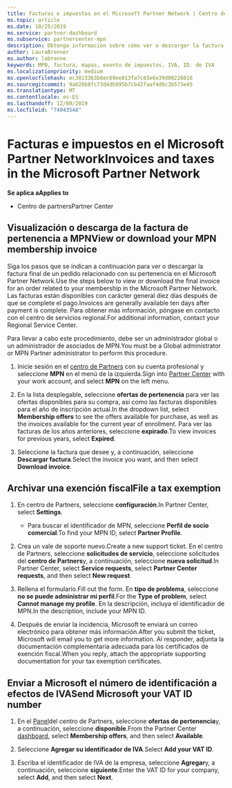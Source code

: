 ```yaml
---
title: Facturas e impuestos en el Microsoft Partner Network | Centro de Partners
ms.topic: article
ms.date: 10/25/2019
ms.service: partner-dashboard
ms.subservice: partnercenter-mpn
description: Obtenga información sobre cómo ver o descargar la factura de pertenencia a MPN, así como el archivo de exención fiscal y enviar el número de identificación de IVA.
author: LauraBrenner
ms.author: labrenne
keywords: MPN, factura, mapas, exento de impuestos, IVA, ID. de IVA
ms.localizationpriority: medium
ms.openlocfilehash: ec3813363b8ec69ee813fa7c65e6e39d00226016
ms.sourcegitcommit: 9a628b8fc73d4db995b7cb42faaf4d6c3b573e45
ms.translationtype: MT
ms.contentlocale: es-ES
ms.lasthandoff: 12/09/2019
ms.locfileid: "74943548"
---
```

# <a name="invoices-and-taxes-in-the-microsoft-partner-network"></a><span data-ttu-id="4b47c-104">Facturas e impuestos en el Microsoft Partner Network</span><span class="sxs-lookup"><span data-stu-id="4b47c-104">Invoices and taxes in the Microsoft Partner Network</span></span>

<span data-ttu-id="4b47c-105">**Se aplica a**</span><span class="sxs-lookup"><span data-stu-id="4b47c-105">**Applies to**</span></span>

-  <span data-ttu-id="4b47c-106">Centro de partners</span><span class="sxs-lookup"><span data-stu-id="4b47c-106">Partner Center</span></span>

## <a name="view-or-download-your-mpn-membership-invoice"></a><span data-ttu-id="4b47c-107">Visualización o descarga de la factura de pertenencia a MPN</span><span class="sxs-lookup"><span data-stu-id="4b47c-107">View or download your MPN membership invoice</span></span>

<span data-ttu-id="4b47c-108">Siga los pasos que se indican a continuación para ver o descargar la factura final de un pedido relacionado con su pertenencia en el Microsoft Partner Network.</span><span class="sxs-lookup"><span data-stu-id="4b47c-108">Use the steps below to view or download the final invoice for an order related to your membership in the Microsoft Partner Network.</span></span> <span data-ttu-id="4b47c-109">Las facturas están disponibles con carácter general diez días después de que se complete el pago.</span><span class="sxs-lookup"><span data-stu-id="4b47c-109">Invoices are generally available ten days after payment is complete.</span></span> <span data-ttu-id="4b47c-110">Para obtener más información, póngase en contacto con el centro de servicios regional.</span><span class="sxs-lookup"><span data-stu-id="4b47c-110">For additional information, contact your Regional Service Center.</span></span>  

<span data-ttu-id="4b47c-111">Para llevar a cabo este procedimiento, debe ser un administrador global o un administrador de asociados de MPN.</span><span class="sxs-lookup"><span data-stu-id="4b47c-111">You must be a Global administrator or MPN Partner administrator to perform this procedure.</span></span> 

1.  <span data-ttu-id="4b47c-112">Inicie sesión en el [centro de Partners](https://partner.microsoft.com/dashboard/home) con su cuenta profesional y seleccione **MPN** en el menú de la izquierda.</span><span class="sxs-lookup"><span data-stu-id="4b47c-112">Sign into [Partner Center](https://partner.microsoft.com/dashboard/home) with your work account, and select **MPN** on the left menu.</span></span>

4.  <span data-ttu-id="4b47c-113">En la lista desplegable, seleccione **ofertas de pertenencia** para ver las ofertas disponibles para su compra, así como las facturas disponibles para el año de inscripción actual.</span><span class="sxs-lookup"><span data-stu-id="4b47c-113">In the dropdown list, select **Membership offers** to see the offers available for purchase, as well as the invoices available for the current year of enrollment.</span></span> <span data-ttu-id="4b47c-114">Para ver las facturas de los años anteriores, seleccione **expirado**.</span><span class="sxs-lookup"><span data-stu-id="4b47c-114">To view invoices for previous years, select **Expired**.</span></span>

6.  <span data-ttu-id="4b47c-115">Seleccione la factura que desee y, a continuación, seleccione **Descargar factura**.</span><span class="sxs-lookup"><span data-stu-id="4b47c-115">Select the invoice you want, and then select **Download invoice**.</span></span> 

## <a name="file-a-tax-exemption"></a><span data-ttu-id="4b47c-116">Archivar una exención fiscal</span><span class="sxs-lookup"><span data-stu-id="4b47c-116">File a tax exemption</span></span>

1.  <span data-ttu-id="4b47c-117">En centro de Partners, seleccione **configuración**.</span><span class="sxs-lookup"><span data-stu-id="4b47c-117">In Partner Center, select **Settings**.</span></span>
    - <span data-ttu-id="4b47c-118">Para buscar el identificador de MPN, seleccione **Perfil de socio comercial**.</span><span class="sxs-lookup"><span data-stu-id="4b47c-118">To find your MPN ID, select **Partner Profile**.</span></span>

2.  <span data-ttu-id="4b47c-119">Crea un vale de soporte nuevo.</span><span class="sxs-lookup"><span data-stu-id="4b47c-119">Create a new support ticket.</span></span> <span data-ttu-id="4b47c-120">En el centro de Partners, seleccione **solicitudes de servicio**, seleccione solicitudes del **centro de Partners**y, a continuación, seleccione **nueva solicitud**.</span><span class="sxs-lookup"><span data-stu-id="4b47c-120">In Partner Center, select **Service requests**, select **Partner Center requests**, and then select **New request**.</span></span>

3.  <span data-ttu-id="4b47c-121">Rellena el formulario.</span><span class="sxs-lookup"><span data-stu-id="4b47c-121">Fill out the form.</span></span> <span data-ttu-id="4b47c-122">En **tipo de problema**, seleccione **no se puede administrar mi perfil**.</span><span class="sxs-lookup"><span data-stu-id="4b47c-122">For the **Type of problem**, select **Cannot manage my profile**.</span></span> <span data-ttu-id="4b47c-123">En la descripción, incluya el identificador de MPN.</span><span class="sxs-lookup"><span data-stu-id="4b47c-123">In the description, include your MPN ID.</span></span>

4.  <span data-ttu-id="4b47c-124">Después de enviar la incidencia, Microsoft te enviará un correo electrónico para obtener más información.</span><span class="sxs-lookup"><span data-stu-id="4b47c-124">After you submit the ticket, Microsoft will email you to get more information.</span></span> <span data-ttu-id="4b47c-125">Al responder, adjunta la documentación complementaria adecuada para los certificados de exención fiscal.</span><span class="sxs-lookup"><span data-stu-id="4b47c-125">When you reply, attach the appropriate supporting documentation for your tax exemption certificates.</span></span>

## <a name="send-microsoft-your-vat-id-number"></a><span data-ttu-id="4b47c-126">Enviar a Microsoft el número de identificación a efectos de IVA</span><span class="sxs-lookup"><span data-stu-id="4b47c-126">Send Microsoft your VAT ID number</span></span>

1.  <span data-ttu-id="4b47c-127">En el [Panel](https://partner.microsoft.com/dashboard/home)del centro de Partners, seleccione **ofertas de pertenencia**y, a continuación, seleccione **disponible**.</span><span class="sxs-lookup"><span data-stu-id="4b47c-127">From the Partner Center [dashboard](https://partner.microsoft.com/dashboard/home), select **Membership offers**, and then select **Available**.</span></span> 

2.  <span data-ttu-id="4b47c-128">Seleccione **Agregar su identificador de IVA**.</span><span class="sxs-lookup"><span data-stu-id="4b47c-128">Select **Add your VAT ID**.</span></span> 

3.  <span data-ttu-id="4b47c-129">Escriba el identificador de IVA de la empresa, seleccione **Agregar**y, a continuación, seleccione **siguiente**.</span><span class="sxs-lookup"><span data-stu-id="4b47c-129">Enter the VAT ID for your company, select **Add**, and then select **Next**.</span></span> 

